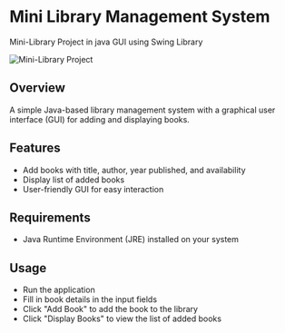 # Mini Library Management System

Mini-Library Project in java GUI using Swing Library


![Mini-Library Project](https://i.imgur.com/oujkk3L.png)

## Overview
A simple Java-based library management system with a graphical user interface (GUI) for adding and displaying books.
## Features
* Add books with title, author, year published, and availability
* Display list of added books
* User-friendly GUI for easy interaction
## Requirements
* Java Runtime Environment (JRE) installed on your system
## Usage
* Run the application
* Fill in book details in the input fields
* Click "Add Book" to add the book to the library
* Click "Display Books" to view the list of added books

